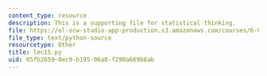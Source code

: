 ```yaml
---
content_type: resource
description: This is a supporting file for statistical thinking.
file: https://ol-ocw-studio-app-production.s3.amazonaws.com/courses/6-00sc-introduction-to-computer-science-and-programming-spring-2011/05fb26590ec9b19506a0f290a669b8ab_lec15.py
file_type: text/python-source
resourcetype: Other
title: lec15.py
uid: 05fb2659-0ec9-b195-06a0-f290a669b8ab
---
```

